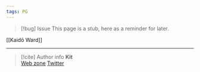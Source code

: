 ```yaml
---
tags: PG
---
```

> [!bug] Issue
> This page is a stub, here as a reminder for later.

[[Kaidō Ward]]

-----
> [!cite] Author info
> **Kit**\
> [Web zone](https://kitabe.link) [Twitter](https://twitter.com/Kerosyn_)